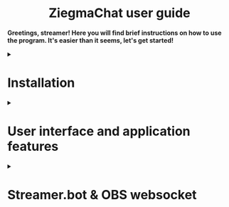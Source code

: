 <h1 align="center">ZiegmaChat user guide</h1>

**Greetings, streamer! Here you will find brief instructions on how to use the program. It's easier than it seems, let's get started!**

<details>

<summary>

# Installation

</summary>

Your first step will be to install the program if you haven't already. To do this, go to [releases](https://github.com/TrueZiegmaster/ZiegmaChat/releases) and download the latest one, all the coolest and most amazing features (and bugs too :P) are always in the latest versions, try to always be on trend with ZiegmaChat!  
After you have installed the .zip archive, unzip it somewhere and you are done!

</details>

<details>

<summary>

# User interface and application features

</summary>

<img src="./.github/images/main-window.png" width="50%" height="50%">

**After you have completed the installation and successfully launched the program, Its Majesty, the, appears before your eyes!**

${\Large\text{\color[rgb]{0,1,0}Green \ section}}$

| **Number** | **Name** | **Description** |
| ------ | ------ | ------ |
| $${\Large\text{\color[rgb]{0,1,0}1}}$$ | Toggle visibility | Shows/Hides draggable chatbox. |
| $${\Large\text{\color[rgb]{0,1,0}2}}$$ | Toggle game mode | Enables/Disables the overlay mode for the chatbox when it's visible. |
| $${\Large\text{\color[rgb]{0,1,0}3}}$$ | Copy widget URL | Click and get the URL to your clipboard. (Use it in a browser to test or make a browser source in OBS.) |
| $${\Large\text{\color[rgb]{0,1,0}4}}$$ | Apply changes | Save all changes you have made. |
| $${\Large\text{\color[rgb]{0,1,0}5}}$$ | Discard changes | Discard all changes. Nothing else would happen, you're safe! |

${\Large\text{\color[rgb]{0,0,1}Blue \ section}}$

| **Number** | **Name** | **Description** |
| ------ | ------ | ------ |
| $${\Large\text{\color[rgb]{0,0,1}1}}$$ | General settings tab | General settings are used by all themes, they are global. |
| $${\Large\text{\color[rgb]{0,0,1}2}}$$ | Theme settings tab | Theme settings work only for the current selected theme. (The list of settings is determined by the theme author.) |
| $${\Large\text{\color[rgb]{0,0,1}3}}$$ | Streamer.bot settings tab | This tab is needed to configure the connection to Streamer.bot |

${\Large\text{\color[rgb]{1,0,0}Red \ section}}$

| **Number** | **Name** | **Description** |
| ------ | ------ | ------ |
| $${\Large\text{\color[rgb]{1,0,0}1}}$$ | Reset to dafults | Restore the default settings if something went wrong or if you just want that. |

</details>

<details>

<summary>

# Streamer.bot & OBS websocket

</summary>

**The trick to make everything work is to follow instructions below. Good luck with that!**

# **OBS**

1. Open Tools > Websocket Server Settings in OBS.
2. Enable Websocket server.
3. Set the port below (e.g., 4455).
4. Enable authentication just in case.
5. Set the password and remember or copy it.
6. Press **"Apply"** and then **OK**.

> ✅  
> After that OBS can accept requests from Streamer.bot

# **Streamer.bot**

1. Open **Stream Apps** tab.
2. Select OBS or another app.
3. Add new connection. (Currently right click on the empty space.)
4. Use Version v5.x and the same port and password.
5. Enable auto connect and reconnect.
6. Open **Servers/Clients** tab > Websocket Server.
7. Enable auto start.
8. Set the port (Not the same as previous one! e.g, 8080. If it's in use > try any other.)

> ✅   
> After that Streamer.bot can connect to OBS and accept requests from ZiegmaChat

# **ZiegmaChat**

1. Open Streamer.bot tab.
2. Set the same port that you've set in Streamer.bot websocket server.
3. Press **Apply changes**.

> ✅  
> You can now click the "Copy widget URL" button and paste it into your browser or into OBS browser source.

✨ **ENJOY!!!** ✨

</details>

